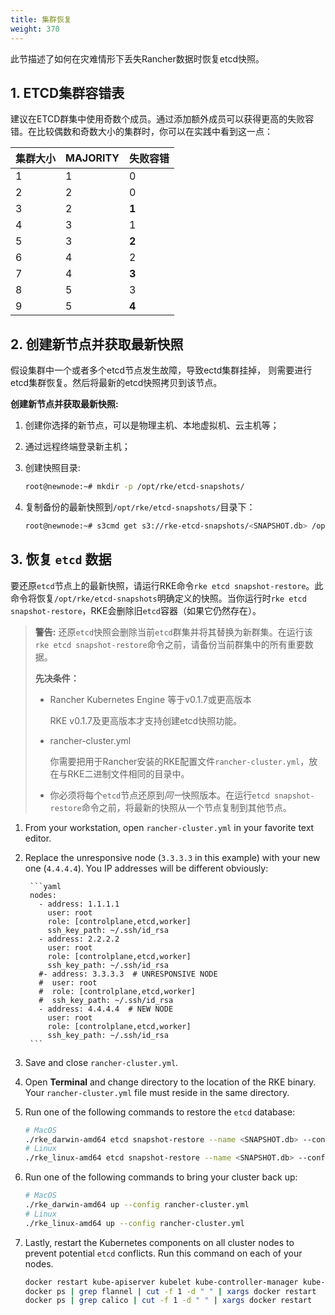 ```yaml
---
title: 集群恢复
weight: 370
---
```


此节描述了如何在灾难情形下丢失Rancher数据时恢复etcd快照。

## 1. ETCD集群容错表

建议在ETCD群集中使用奇数个成员。通过添加额外成员可以获得更高的失败容错。在比较偶数和奇数大小的集群时，你可以在实践中看到这一点：

| 集群大小 | MAJORITY | 失败容错 |
| ------------ | -------- | ----------------- |
| 1            | 1        | 0                 |
| 2            | 2        | 0                 |
| 3            | 2        | **1**             |
| 4            | 3        | 1                 |
| 5            | 3        | **2**             |
| 6            | 4        | 2                 |
| 7            | 4        | **3**             |
| 8            | 5        | 3                 |
| 9            | 5        | **4**             |

## 2. 创建新节点并获取最新快照

假设集群中一个或者多个etcd节点发生故障，导致ectd集群挂掉， 则需要进行etcd集群恢复。然后将最新的etcd快照拷贝到该节点。

**创建新节点并获取最新快照:**

1. 创建你选择的新节点，可以是物理主机、本地虚拟机、云主机等；

2. 通过远程终端登录新主机；

3. 创建快照目录:

    ```bash
    root@newnode:~# mkdir -p /opt/rke/etcd-snapshots/
    ```

4. 复制备份的最新快照到`/opt/rke/etcd-snapshots/`目录下：

    ```bash
    root@newnode:~# s3cmd get s3://rke-etcd-snapshots/<SNAPSHOT.db> /opt/rke/etcd-snapshots/<SNAPSHOT.db>
    ```

## 3. 恢复 `etcd` 数据

要还原`etcd`节点上的最新快照，请运行RKE命令`rke etcd snapshot-restore`。此命令将恢复`/opt/rke/etcd-snapshots`明确定义的快照。当你运行时`rke etcd snapshot-restore`，RKE会删除旧`etcd`容器（如果它仍然存在）。

>**警告:** 还原`etcd`快照会删除当前`etcd`群集并将其替换为新群集。在运行该`rke etcd snapshot-restore`命令之前，请备份当前群集中的所有重要数据。
>
>**先决条件：**
>
>- Rancher Kubernetes Engine 等于v0.1.7或更高版本
>
>    RKE v0.1.7及更高版本才支持创建etcd快照功能。
>
>- rancher-cluster.yml
>
>    你需要把用于Rancher安装的RKE配置文件`rancher-cluster.yml`，放在与RKE二进制文件相同的目录中。
>
>- 你必须将每个`etcd`节点还原到*同一*快照版本。在运行`etcd snapshot-restore`命令之前，将最新的快照从一个节点复制到其他节点。

1. From your workstation, open `rancher-cluster.yml` in your favorite text editor.

2. Replace the unresponsive node (`3.3.3.3` in this example) with your new one (`4.4.4.4`). You IP addresses will be different obviously:

        ```yaml
        nodes:
          - address: 1.1.1.1
            user: root
            role: [controlplane,etcd,worker]
            ssh_key_path: ~/.ssh/id_rsa
          - address: 2.2.2.2
            user: root
            role: [controlplane,etcd,worker]
            ssh_key_path: ~/.ssh/id_rsa
          #- address: 3.3.3.3  # UNRESPONSIVE NODE
          #  user: root
          #  role: [controlplane,etcd,worker]
          #  ssh_key_path: ~/.ssh/id_rsa
          - address: 4.4.4.4  # NEW NODE
            user: root
            role: [controlplane,etcd,worker]
            ssh_key_path: ~/.ssh/id_rsa
        ```

3. Save and close `rancher-cluster.yml`.

4. Open **Terminal** and change directory to the location of the RKE binary. Your `rancher-cluster.yml` file must reside in the same directory.

5. Run one of the following commands to restore the `etcd` database:

    ```bash
    # MacOS
    ./rke_darwin-amd64 etcd snapshot-restore --name <SNAPSHOT.db> --config rancher-cluster.yml
    # Linux
    ./rke_linux-amd64 etcd snapshot-restore --name <SNAPSHOT.db> --config rancher-cluster.yml
    ```

6. Run one of the following commands to bring your cluster back up:

    ```bash
    # MacOS
    ./rke_darwin-amd64 up --config rancher-cluster.yml
    # Linux
    ./rke_linux-amd64 up --config rancher-cluster.yml
    ```

7. Lastly, restart the Kubernetes components on all cluster nodes to prevent potential `etcd` conflicts. Run this command on each of your nodes.

    ```bash
    docker restart kube-apiserver kubelet kube-controller-manager kube-scheduler   kube-proxy
    docker ps | grep flannel | cut -f 1 -d " " | xargs docker restart
    docker ps | grep calico | cut -f 1 -d " " | xargs docker restart
    ```
